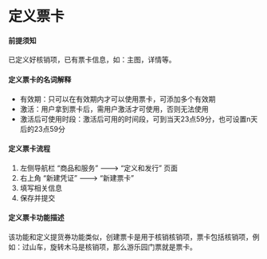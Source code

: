 # 定义票卡

#### 前提须知
已定义好核销项，已有票卡信息，如：主图，详情等。

#### 定义票卡的名词解释
- 有效期：只可以在有效期内才可以使用票卡，可添加多个有效期
- 激活：用户拿到票卡后，需用户激活才可使用，否则无法使用
- 激活后可使用时段：激活后可用的时间段，可到当天23点59分，也可设置n天后的23点59分

#### 定义票卡流程
1. 左侧导航栏 “商品和服务” ---> “定义和发行” 页面
2. 右上角 “新建凭证” ---> “新建票卡”
3. 填写相关信息
4. 保存并提交

#### 定义票卡功能描述
该功能和定义提货券功能类似，创建票卡是用于核销核销项，票卡包括核销项，例如：过山车，旋转木马是核销项，那么游乐园门票就是票卡。